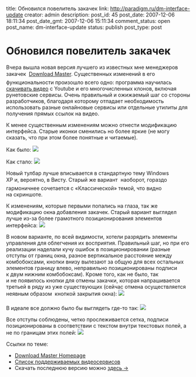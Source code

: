 title: Обновился повелитель закачек
link: http://paradigm.ru/dm-interface-update
creator: admin
description: 
post_id: 45
post_date: 2007-12-06 18:11:34
post_date_gmt: 2007-12-06 15:11:34
comment_status: open
post_name: dm-interface-update
status: publish
post_type: post

# Обновился повелитель закачек

Вчера вышла новая версия лучшего из известных мне менеджеров закачек  [Download Master](http://www.westbyte.com/dm/). Существенных изменений в его функциональности произошло всего одно: программа научилась [скачивать видео](http://www.westbyte.com/dm/index.phtml?page=videos&tmp=1&lng=Russian) с Youtube и его многочисленных клонов, включая рунетовские сервисы. Очень правильный и ожижаемый шаг со стороны разработчиков, благодаря которому отпадает необходимость использовать разные онлайновые сервисы или отдельные утилиты для получения прямых ссылок на видео.

К менее существенным изменениям можно отнести модификацию интерфейса. Старые иконки сменились но более яркие (не могу сказать, что при этом более понятные и читаемые).

Как было: ![](/;-\)/2007/12/dm-old.png)

Как стало: ![](/;-\)/2007/12/dm-new.png)

Новый тулбар лучше вписывается в стандартную тему Windows XP и, вероятно, в Висту. Старый же вариант  наоборот, гораздо гармоничнее сочетается с «Классической» темой, что видно на скриншоте.

К изменениям, которые первыми попались на глаза, так же модификацию окна добавления закачек. Старый вариант выглядел лучше из-за более грамотного позиционирования элементов интерфейса: ![](/;-\)/2007/12/dm-add-old.png)

В новом варианте, по всей видимости, хотели разрядить элементы управления для облегчения их восприятия. Правильный шаг, но при его реализации наделали кучу ошибок в позиционировании (разные отступы от границ окна, разное вертикальное расстояние между комбобоксами, кнопки внизу вылезают за общую для всех остальных элементов границу влево, неправильно позиционированы подписи к двум нижним комбобоксам). Кроме того, как не было, так и не появилось кнопки для отмены закачки, которая напрашивается третьей в ряду из уже существующих (сейчас отмена осуществляется неявным образом  кнопкой закрытия окна): ![](/;-\)/2007/12/dm-add-new.png)

В идеале все должно было бы выглядеть где-то так: ![](/;-\)/2007/12/dm-add-perfect.png)

Все отступы соблюдены, четко прослеживается сетка, подписи позиционированы в соответствии с текстом внутри текстовых полей, а не по границам этих полей: ![](/;-\)/2007/12/layout.png)

Ссылки по теме: 

  * [Download Master Homepage](http://www.westbyte.com/dm/)
  * [Список поддерживаемых видеосервисов](http://www.westbyte.com/dm/index.phtml?page=videos&tmp=1&lng=Russian/)
  * Скачать последнюю версию можно [здесь →](http://www.westbyte.com/dm/index.phtml?page=download&tmp=1&lng=Russian)